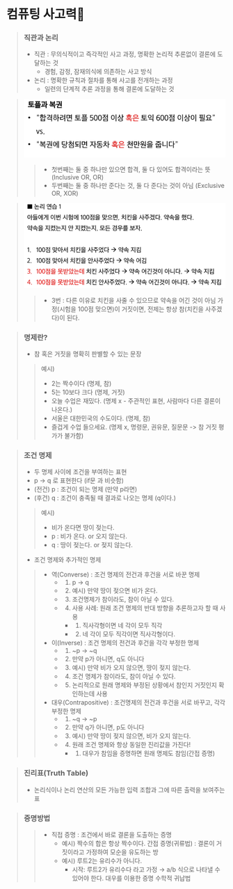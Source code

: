 # 컴퓨팅 사고력🎱

> ### 직관과 논리
> - 직관 : 무의식적이고 즉각적인 사고 과정, 명확한 논리적 추론없이 결론에 도달하는 것
>      - 경험, 감정, 잠재의식에 의존하는 사고 방식
> - 논리 : 명확한 규칙과 절차를 통해 사고를 전개하는 과정
>      - 일련의 단계적 추론 과정을 통해 결론에 도달하는 것

> ![img.png](img.png)
>> - 첫번째는 둘 중 하나만 있으면 합격, 둘 다 있어도 합격이라는 뜻 (Inclusive OR, OR)
>> - 두번째는 둘 중 하나만 준다는 것, 둘 다 준다는 것이 아님 (Exclusive OR, XOR)

> ![img_1.png](img_1.png)
>> - 3번 : 다른 이유로 치킨을 사줄 수 있으므로 약속을 어긴 것이 아님
>> 가정(시험을 100점 맞으면)이 거짓이면, 전제는 항상 참(치킨을 사주겠다)이 된다.

> ### 명제란?
> - 참 혹은 거짓을 명확히 판별할 수 있는 문장
>> 예시)
>> - 2는 짝수이다 (명제, 참)
>> - 5는 10보다 크다 (명제, 거짓)
>> - 오늘 수업은 재밌다. (명제 x - 주관적인 표현, 사람마다 다른 결론이 나온다.)
>> - 서울은 대한민국의 수도이다. (명제, 참)
>> - 즐겁게 수업 들으세요. (명제 x, 명령문, 권유문, 질문문 -> 참 거짓 평가가 불가함)

> ### 조건 명제
> - 두 명제 사이에 조건을 부여하는 표현
> - p → q 로 표현한다 (if문 과 비슷함)
> - (전건) p : 조건이 되는 명제 (만약 p라면)
> - (후건) q : 조건이 충족될 때 결과로 나오는 명제 (q이다.)
>> 예시)
>> - 비가 온다면 땅이 젖는다.
>> - p : 비가 온다. or 오지 않는다.
>> - q : 땅이 젖는다. or 젖지 않는다.
> - 조건 명제와 추가적인 명제
>> - 역(Converse) : 조건 명제의 전건과 후건을 서로 바꾼 명제
>>      - 1. p → q
>>      - 2. 예시) 만약 땅이 젖으면 비가 온다.
>>      - 3. 조건명제가 참이라도, 참이 아닐 수 있다.
>>      - 4. 사용 사례: 원래 조건 명제의 반대 방향을 추론하고자 할 때 사용
>>          - 1. 직사각형이면 네 각이 모두 직각
>>          - 2. 네 각이 모두 직각이면 직사각형이다.
>> - 이(Inverse) :  조건 명제의 전건과 후건을 각각 부정한 명제
>>      - 1. ~p → ~q
>>      - 2. 만약 p가 아니면, q도 아니다
>>      - 3. 예시) 만약 비가 오지 않으면, 땅이 젖지 않는다.
>>      - 4. 조건 명제가 참이라도, 참이 아닐 수 있다.
>>      - 5. 논리적으로 원래 명제와 부정된 상황에서 참인지 거짓인지 확인하는데 사용
>> - 대우(Contrapositive) : 조건명제의 전건과 후건을 서로 바꾸고, 각각 부정한 명제
>>      - 1. ~q → ~p
>>      - 2. 만약 q가 아니면, p도 아니다
>>      - 3. 예시) 만약 땅이 젖지 않으면, 비가 오지 않는다.
>>      - 4. 원래 조건 명제와 항상 동일한 진리값을 가진다!
>>          - 1. 대우가 참임을 증명하면 원래 명제도 참임(간접 증명)


> ### 진리표(Truth Table)
> - 논리식이나 논리 연산의 모든 가능한 입력 조합과 그에 따른 출력을 보여주는 표


> ### 증명방법
>> - 직접 증명 : 조건에서 바로 결론을 도출하는 증명
>>      - 예시) 짝수의 합은 항상 짝수이다.
>> 간접 증명(귀류법) : 결론이 거짓이라고 가정하여 모순을 유도하는 방
>>      - 예시) 루트2는 유리수가 아니다.
>>          - 시작: 루트2가 유리수다 라고 가정 → a/b 식으로 나타낼 수 있어야 한다.
>> 대우를 이용한 증명
>> 수학적 귀납법